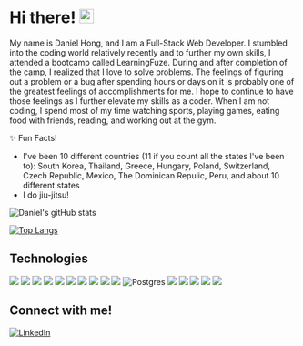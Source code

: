 # Hi there! <a href="https://www.gautamkrishnar.com/"><img src="https://media.giphy.com/media/hvRJCLFzcasrR4ia7z/giphy.gif" width="25px"></a>
My name is Daniel Hong, and I am a Full-Stack Web Developer. I stumbled into the coding world relatively recently and to further my own skills, I attended a bootcamp called LearningFuze. During and after completion of the camp, I realized that I love to solve problems. The feelings of figuring out a problem or a bug after spending hours or days on it is probably one of the greatest feelings of accomplishments for me. I hope to continue to have those feelings as I further elevate my skills as a coder. When I am not coding, I spend most of my time watching sports, playing games, eating food with friends, reading, and working out at the gym.

✨ Fun Facts! 
- I've been 10 different countries (11 if you count all the states I've been to): South Korea, Thailand, Greece, Hungary, Poland, Switzerland, Czech Republic, Mexico, The Dominican Repulic, Peru, and about 10 different states
- I do jiu-jitsu!

![Daniel's gitHub stats](https://github-readme-stats.vercel.app/api?username=daniel-sj-hong&theme=dracula&show_icons=true) 

[![Top Langs](https://github-readme-stats.vercel.app/api/top-langs/?username=daniel-sj-hong&theme=dracula&layout=compact&line_height=10)](https://github.com/anuraghazra/github-readme-stats)


## Technologies
<img src="https://img.shields.io/badge/JavaScript-F7DF1E?style=for-the-badge&logo=javascript&logoColor=black"> <img src="https://img.shields.io/badge/HTML5-E34F26?style=for-the-badge&logo=html5&logoColor=white"> <img src="https://img.shields.io/badge/CSS3-1572B6?style=for-the-badge&logo=css3&logoColor=white"> <img src="	https://img.shields.io/badge/PostgreSQL-316192?style=for-the-badge&logo=postgresql&logoColor=white"> <img src="https://img.shields.io/badge/React-20232A?style=for-the-badge&logo=react&logoColor=61DAFB"> <img src="https://img.shields.io/badge/Node.js-43853D?style=for-the-badge&logo=node.js&logoColor=white"> <img src="https://camo.githubusercontent.com/58920d1bb0091ddb32d21ded6dcfcbc742121f6fa0786e3ea5e7fd23274cd60f/68747470733a2f2f696d672e736869656c64732e696f2f62616467652f657870726573732e6a732d3430344435392e7376673f7374796c653d666f722d7468652d6261646765266c6f676f3d65787072657373266c6f676f436f6c6f723d7768697465"> <img src="https://camo.githubusercontent.com/cf6e939f4c599b4174de4f697b4c84ae058d91475b99ae95b43f7d197ab42540/68747470733a2f2f696d672e736869656c64732e696f2f62616467652f4e504d2d4342333833372e7376673f7374796c653d666f722d7468652d6261646765266c6f676f3d6e706d266c6f676f436f6c6f723d7768697465"> <img src="https://camo.githubusercontent.com/aa916459587c41a98e7b16e1adacc821f08a9733bcce342640a7c4f466980a19/68747470733a2f2f696d672e736869656c64732e696f2f62616467652f7765627061636b2d3844443646392e7376673f7374796c653d666f722d7468652d6261646765266c6f676f3d7765627061636b266c6f676f436f6c6f723d626c61636b"> <img src="https://camo.githubusercontent.com/e51ce283337074d916f58ce83728fb4a26c8fdcc28adcd01a8a7afca0226459f/68747470733a2f2f696d672e736869656c64732e696f2f62616467652f6769742d4630353033322e7376673f7374796c653d666f722d7468652d6261646765266c6f676f3d676974266c6f676f436f6c6f723d7768697465">
![Postgres](https://img.shields.io/badge/postgres-%23316192.svg?style=for-the-badge&logo=postgresql&logoColor=white)
<img src="https://camo.githubusercontent.com/cb501cb6971aff81421503d9b02fbc912c38eb3196e9f140ef7636ee366701b6/68747470733a2f2f696d672e736869656c64732e696f2f62616467652f4769744875622d3138313731373f7374796c653d666f722d7468652d6261646765266c6f676f3d676974687562266c6f676f436f6c6f723d7768697465"> <img src="https://camo.githubusercontent.com/400cd54f362c71a034b81df2145126a1b8ce94ecee21db04bd836ab5fc2e893f/68747470733a2f2f696d672e736869656c64732e696f2f62616467652f5653253230436f64652d3030374143432e7376673f7374796c653d666f722d7468652d6261646765266c6f676f3d76697375616c2d73747564696f2d636f6465266c6f676f436f6c6f723d7768697465"> <img src="https://camo.githubusercontent.com/9a8ccd8ae319ddac9934db226e7834d7e1c61a31076e7d7c04ecb5bf352967aa/68747470733a2f2f696d672e736869656c64732e696f2f62616467652f6669676d612d2532334632344531452e7376673f7374796c653d666f722d7468652d6261646765266c6f676f3d6669676d61266c6f676f436f6c6f723d7768697465"> <img src="https://camo.githubusercontent.com/3bcc8da5c94cefdf2d976837d1be601f4d44d36b58d9590e36debe834a6e34de/68747470733a2f2f696d672e736869656c64732e696f2f62616467652f4865726f6b752d3433303039383f7374796c653d666f722d7468652d6261646765266c6f676f3d6865726f6b75266c6f676f436f6c6f723d7768697465"> <img src="https://camo.githubusercontent.com/870d2945e15dde83583f64ea1f3f4471702e45bf30fa884412da74cb7731ae42/68747470733a2f2f696d672e736869656c64732e696f2f62616467652f536c61636b2d3441313534423f7374796c653d666f722d7468652d6261646765266c6f676f3d736c61636b266c6f676f436f6c6f723d7768697465">

## Connect with me! 
<a href="https://www.linkedin.com/in/daniel-hong-06807b16a/" target="_blank"><img alt="LinkedIn" src="https://img.shields.io/badge/linkedin-%230077B5.svg?&style=for-the-badge&logo=linkedin&logoColor=white" /></a>
